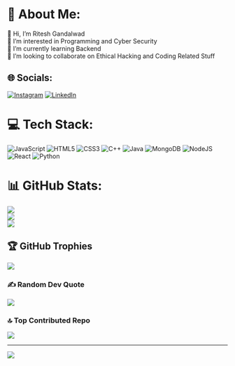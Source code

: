 # 💫 About Me:
👋 Hi, I’m Ritesh Gandalwad<br>👀 I’m interested in Programming and Cyber Security<br>🌱 I’m currently learning Backend<br>💞️ I’m looking to collaborate on Ethical Hacking and Coding Related Stuff


## 🌐 Socials:
[![Instagram](https://img.shields.io/badge/Instagram-%23E4405F.svg?logo=Instagram&logoColor=white)](https://instagram.com/mr_ritesh.r) [![LinkedIn](https://img.shields.io/badge/LinkedIn-%230077B5.svg?logo=linkedin&logoColor=white)](https://linkedin.com/in/ritesh-gandalwad) 

# 💻 Tech Stack:
![JavaScript](https://img.shields.io/badge/javascript-%23323330.svg?style=for-the-badge&logo=javascript&logoColor=%23F7DF1E) ![HTML5](https://img.shields.io/badge/html5-%23E34F26.svg?style=for-the-badge&logo=html5&logoColor=white) ![CSS3](https://img.shields.io/badge/css3-%231572B6.svg?style=for-the-badge&logo=css3&logoColor=white) ![C++](https://img.shields.io/badge/c++-%2300599C.svg?style=for-the-badge&logo=c%2B%2B&logoColor=white) ![Java](https://img.shields.io/badge/java-%23ED8B00.svg?style=for-the-badge&logo=openjdk&logoColor=white) ![MongoDB](https://img.shields.io/badge/MongoDB-%234ea94b.svg?style=for-the-badge&logo=mongodb&logoColor=white) ![NodeJS](https://img.shields.io/badge/node.js-6DA55F?style=for-the-badge&logo=node.js&logoColor=white) ![React](https://img.shields.io/badge/react-%2320232a.svg?style=for-the-badge&logo=react&logoColor=%2361DAFB) ![Python](https://img.shields.io/badge/python-3670A0?style=for-the-badge&logo=python&logoColor=ffdd54)
# 📊 GitHub Stats:
![](https://github-readme-stats.vercel.app/api?username=i-ritesh&theme=dark&hide_border=false&include_all_commits=true&count_private=true)<br/>
![](https://github-readme-streak-stats.herokuapp.com/?user=i-ritesh&theme=dark&hide_border=false)<br/>
![](https://github-readme-stats.vercel.app/api/top-langs/?username=i-ritesh&theme=dark&hide_border=false&include_all_commits=true&count_private=true&layout=compact)

## 🏆 GitHub Trophies
![](https://github-profile-trophy.vercel.app/?username=i-ritesh&theme=radical&no-frame=false&no-bg=false&margin-w=4)

### ✍️ Random Dev Quote
![](https://quotes-github-readme.vercel.app/api?type=horizontal&theme=radical)

### 🔝 Top Contributed Repo
![](https://github-contributor-stats.vercel.app/api?username=i-ritesh&limit=5&theme=dark&combine_all_yearly_contributions=true)

---
[![](https://visitcount.itsvg.in/api?id=i-ritesh&icon=0&color=0)](https://visitcount.itsvg.in)

<!-- Proudly created with GPRM ( https://gprm.itsvg.in ) -->
